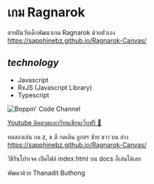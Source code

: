 # เกม Ragnarok

สายฝันวัยเด็กพัฒนาเกม Ragnarok ด้วยตัวเอง
https://sapphinebz.github.io/Ragnarok-Canvas/

## _technology_

- Javascript
- RxJS (Javascript Library)
- Typescript

![Boppin' Code Channel](https://yt3.ggpht.com/ytc/AKedOLSwF25Vcx5D_EIvdwVdrgNQFUzo6-nwc94Ies6R=s176-c-k-c0x00ffffff-no-rj-mo)

[Youtube ติดตามและเรียนเขียนเว็บฟรี 🤯](https://www.youtube.com/channel/UCj86IKv0VR-bw0UgenTU6Cg)

ทดลองเล่น กด z, x ตี กดเดิน ลูกศร ซ้าย ขวา บน ล่าง
https://sapphinebz.github.io/Ragnarok-Canvas/

วิธีรันโปรเจค
เปิดไฟล์ index.html บน docs ก็เล่นได้เลย

พัฒนาด้วย Thanadit Buthong

